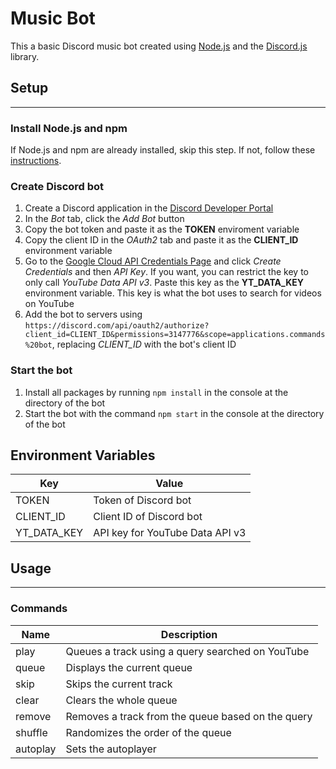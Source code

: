 # Music Bot
This a basic Discord music bot created using [Node.js](https://nodejs.org/) and the [Discord.js](https://discord.js.org/) library. 

## Setup
---
### **Install Node.js and npm**
If Node.js and npm are already installed, skip this step. If not, follow these [instructions](https://docs.npmjs.com/downloading-and-installing-node-js-and-npm).

### **Create Discord bot**
1. Create a Discord application in the [Discord Developer Portal](https://discord.com/developers/applications)
2. In the *Bot* tab, click the *Add Bot* button
3. Copy the bot token and paste it as the **TOKEN** enviroment variable
4. Copy the client ID in the *OAuth2* tab and paste it as the **CLIENT_ID** environment variable
5. Go to the [Google Cloud API Credentials Page](https://console.cloud.google.com/apis/credentials) and click *Create Credentials* and then *API Key*. If you want, you can restrict the key to only call *YouTube Data API v3*. Paste this key as the **YT_DATA_KEY** environment variable. This key is what the bot uses to search for videos on YouTube 
6. Add the bot to servers using `https://discord.com/api/oauth2/authorize?client_id=CLIENT_ID&permissions=3147776&scope=applications.commands%20bot`, replacing *CLIENT_ID* with the bot's client ID

### **Start the bot**
1. Install all packages by running `npm install` in the console at the directory of the bot
2. Start the bot with the command `npm start` in the console at the directory of the bot

## Environment Variables
| Key | Value |
| - | - |
| TOKEN | Token of Discord bot |
| CLIENT_ID | Client ID of Discord bot |
| YT_DATA_KEY | API key for YouTube Data API v3 |

## Usage
---
### Commands
| Name | Description |
| - | - |
| play | Queues a track using a query searched on YouTube |
| queue | Displays the current queue |
| skip | Skips the current track |
| clear | Clears the whole queue |
| remove | Removes a track from the queue based on the query |
| shuffle | Randomizes the order of the queue |
| autoplay | Sets the autoplayer |